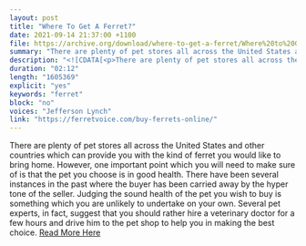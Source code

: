 ```yaml
---
layout: post
title: "Where To Get A Ferret?"
date: 2021-09-14 21:37:00 +1100
file: https://archive.org/download/where-to-get-a-ferret/Where%20to%20Get%20a%20Ferret.mp3
summary: "There are plenty of pet stores all across the United States and other countries which can provide you with the kind of ferret you would like to bring home."
description: "<![CDATA[<p>There are plenty of pet stores all across the United States and other countries which can provide you with the kind of ferret you would like to bring home.  However, one important point which you will need to make sure of is that the pet you choose is in good health. There have been several instances in the past where the buyer has been carried away by the hyper tone of the seller. Judging the sound health of the pet you wish to buy is something which you are unlikely to undertake on your own. Several pet experts, in fact, suggest that you should rather hire a veterinary doctor for a few hours and drive him to the pet shop to help you in making the best choice.<a href='https://ferretvoice.com/buy-ferrets-online/'>Read More Here</a></p>]]>"
duration: "02:12" 
length: "1605369"
explicit: "yes" 
keywords: "ferret"
block: "no" 
voices: "Jefferson Lynch"
link: "https://ferretvoice.com/buy-ferrets-online/"
---
```


There are plenty of pet stores all across the United States and other countries which can provide you with the kind of ferret you would like to bring home.  However, one important point which you will need to make sure of is that the pet you choose is in good health. There have been several instances in the past where the buyer has been carried away by the hyper tone of the seller. Judging the sound health of the pet you wish to buy is something which you are unlikely to undertake on your own. Several pet experts, in fact, suggest that you should rather hire a veterinary doctor for a few hours and drive him to the pet shop to help you in making the best choice. [Read More Here](https://ferretvoice.com/buy-ferrets-online/)

